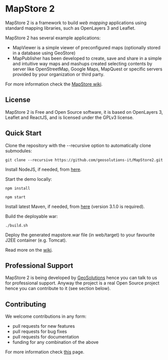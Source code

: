 MapStore 2
==========
MapStore 2 is a framework to build *web mapping* applications using standard mapping libraries, such as OpenLayers 3 and Leaflet.

MapStore 2 has several example applications: 
 * MapViewer is a simple viewer of preconfigured maps (optionally stored in a database using GeoStore)
 * MapPublisher has been developed to create, save and share in a simple and intuitive way maps and mashups created selecting contents by server like OpenStreetMap, Google Maps, MapQuest or specific servers provided by your organization or third party. 
 
For more information check the [MapStore wiki](https://github.com/geosolutions-it/MapStore2/wiki).

License
------------
MapStore 2 is Free and Open Source software, it is based on OpenLayers 3, Leaflet and ReactJS, and is licensed under the GPLv3 license.

Quick Start
------------

Clone the repository with the --recursive option to automatically clone submodules:

`git clone --recursive https://github.com/geosolutions-it/MapStore2.git`

Install NodeJS, if needed, from [here](https://nodejs.org/).

Start the demo locally:

`npm install`

`npm start`

Install latest Maven, if needed, from [here](https://maven.apache.org/download.cgi) (version 3.1.0 is required).

Build the deployable war:

`./build.sh`

Deploy the generated mapstore.war file (in web/target) to your favourite J2EE container (e.g. Tomcat).

Read more on the [wiki](https://github.com/geosolutions-it/MapStore2/wiki).

Professional Support
---------------------
MapStore 2 is being developed by [GeoSolutions](http://www.geo-solutions.it/) hence you can talk to us for professional support. Anyway the project is a real Open Source project hence you can contribute to it (see section below).

Contributing
---------------------
We welcome contributions in any form:

* pull requests for new features
* pull requests for bug fixes
* pull requests for documentation
* funding for any combination of the above

For more information check [this](https://github.com/geosolutions-it/MapStore2/blob/master/CONTRIBUTING.md) page.
